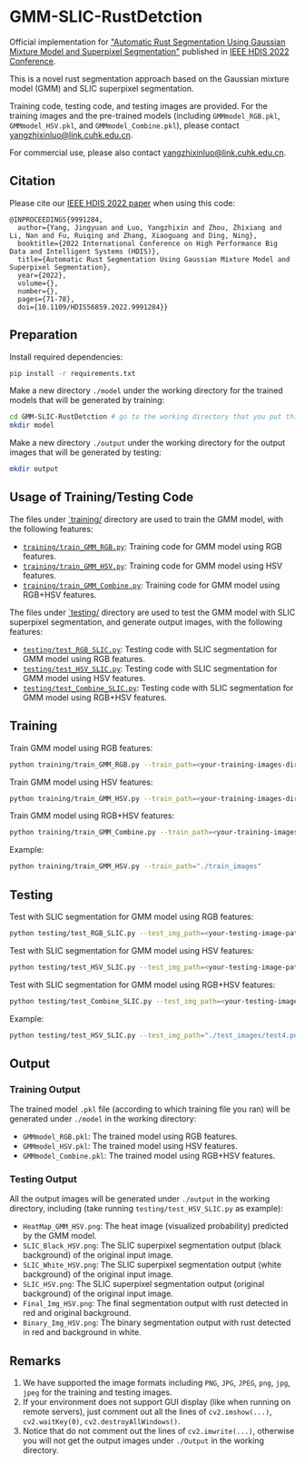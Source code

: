 # GMM-SLIC-RustDetction
Official implementation for ["Automatic Rust Segmentation Using Gaussian Mixture Model and Superpixel Segmentation"](https://ieeexplore.ieee.org/document/9991284) published in [IEEE HDIS 2022 Conference](https://ieeexplore.ieee.org/xpl/conhome/9991245/proceeding).

This is a novel rust segmentation approach based on the Gaussian mixture model (GMM) and SLIC superpixel segmentation.

Training code, testing code, and testing images are provided. For the training images and the pre-trained models (including `GMMmodel_RGB.pkl`, `GMMmodel_HSV.pkl`, and `GMMmodel_Combine.pkl`), please contact yangzhixinluo@link.cuhk.edu.cn.

For commercial use, please also contact yangzhixinluo@link.cuhk.edu.cn.

## Citation
Please cite our [IEEE HDIS 2022 paper](https://ieeexplore.ieee.org/document/9991284) when using this code:
```
@INPROCEEDINGS{9991284,
  author={Yang, Jingyuan and Luo, Yangzhixin and Zhou, Zhixiang and Li, Nan and Fu, Ruiqing and Zhang, Xiaoguang and Ding, Ning},
  booktitle={2022 International Conference on High Performance Big Data and Intelligent Systems (HDIS)}, 
  title={Automatic Rust Segmentation Using Gaussian Mixture Model and Superpixel Segmentation}, 
  year={2022},
  volume={},
  number={},
  pages={71-78},
  doi={10.1109/HDIS56859.2022.9991284}}
```

## Preparation
Install required dependencies:
```sh
pip install -r requirements.txt
```
Make a new directory `./model` under the working directory for the trained models that will be generated by training:
```sh
cd GMM-SLIC-RustDetction # go to the working directory that you put this project in
mkdir model
```
Make a new directory `./output` under the working directory for the output images that will be generated by testing:
```sh
mkdir output
```

## Usage of Training/Testing Code
The files under [`training/](https://github.com/lyzx2001/GMM-SLIC-RustDetction/blob/master/training) directory are used to train the GMM model, with the following features:
* [`training/train_GMM_RGB.py`](https://github.com/lyzx2001/GMM-SLIC-RustDetction/blob/master/training/train_GMM_RGB.py): Training code for GMM model using RGB features.
* [`training/train_GMM_HSV.py`](https://github.com/lyzx2001/GMM-SLIC-RustDetction/blob/master/training/train_GMM_HSV.py): Training code for GMM model using HSV features.
* [`training/train_GMM_Combine.py`](https://github.com/lyzx2001/GMM-SLIC-RustDetction/blob/master/training/train_GMM_Combine.py): Training code for GMM model using RGB+HSV features.

The files under [`testing/](https://github.com/lyzx2001/GMM-SLIC-RustDetction/blob/master/testing) directory are used to test the GMM model with SLIC superpixel segmentation, and generate output images, with the following features:
* [`testing/test_RGB_SLIC.py`](https://github.com/lyzx2001/GMM-SLIC-RustDetction/blob/master/testing/test_RGB_SLIC.py): Testing code with SLIC segmentation for GMM model using RGB features.
* [`testing/test_HSV_SLIC.py`](https://github.com/lyzx2001/GMM-SLIC-RustDetction/blob/master/testing/test_HSV_SLIC.py): Testing code with SLIC segmentation for GMM model using HSV features.
* [`testing/test_Combine_SLIC.py`](https://github.com/lyzx2001/GMM-SLIC-RustDetction/blob/master/testing/test_Combine_SLIC.py): Testing code with SLIC segmentation for GMM model using RGB+HSV features.

## Training
Train GMM model using RGB features:
```sh
python training/train_GMM_RGB.py --train_path=<your-training-images-directory-path>
```
Train GMM model using HSV features:
```sh
python training/train_GMM_HSV.py --train_path=<your-training-images-directory-path>
```
Train GMM model using RGB+HSV features:
```sh
python training/train_GMM_Combine.py --train_path=<your-training-images-directory-path>
```
Example:
```sh
python training/train_GMM_HSV.py --train_path="./train_images"
```

## Testing
Test with SLIC segmentation for GMM model using RGB features:
```sh
python testing/test_RGB_SLIC.py --test_img_path=<your-testing-image-path>
```
Test with SLIC segmentation for GMM model using HSV features:
```sh
python testing/test_HSV_SLIC.py --test_img_path=<your-testing-image-path>
```
Test with SLIC segmentation for GMM model using RGB+HSV features:
```sh
python testing/test_Combine_SLIC.py --test_img_path=<your-testing-image-path>
```
Example:
```sh
python testing/test_HSV_SLIC.py --test_img_path="./test_images/test4.png"
```

## Output
### Training Output
The trained model `.pkl` file (according to which training file you ran) will be generated under `./model` in the working directory:
* `GMMmodel_RGB.pkl`: The trained model using RGB features.
* `GMMmodel_HSV.pkl`: The trained model using HSV features.
* `GMMmodel_Combine.pkl`: The trained model using RGB+HSV features.

### Testing Output
All the output images will be generated under `./output` in the working directory, including (take running `testing/test_HSV_SLIC.py` as example):
* `HeatMap_GMM_HSV.png`: The heat image (visualized probability) predicted by the GMM model.
* `SLIC_Black_HSV.png`: The SLIC superpixel segmentation output (black background) of the original input image.
* `SLIC_White_HSV.png`: The SLIC superpixel segmentation output (white background) of the original input image.
* `SLIC_HSV.png`: The SLIC superpixel segmentation output (original background) of the original input image.
* `Final_Img_HSV.png`: The final segmentation output with rust detected in red and original background.
* `Binary_Img_HSV.png`: The binary segmentation output with rust detected in red and background in white.

## Remarks
1. We have supported the image formats including `PNG`, `JPG`, `JPEG`, `png`, `jpg`, `jpeg` for the training and testing images.
2. If your environment does not support GUI display (like when running on remote servers), just comment out all the lines of `cv2.imshow(...)`, `cv2.waitKey(0)`, `cv2.destroyAllWindows()`.
3. Notice that do not comment out the lines of `cv2.imwrite(...)`, otherwise you will not get the output images under `./Output` in the working directory.
